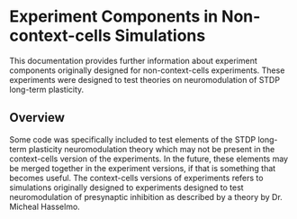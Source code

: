 Experiment Components in Non-context-cells Simulations
======================================================

This documentation provides further information about experiment components originally designed for non-context-cells experiments. These experiments were designed to test theories on neuromodulation of STDP long-term plasticity.

## Overview

Some code was specifically included to test elements of the STDP long-term plasticity neuromodulation theory which may not be present in the context-cells version of the experiments. In the future, these elements may be merged together in the experiment versions, if that is something that becomes useful. The context-cells versions of experiments refers to simulations originally designed to experiments designed to test neuromodulation of presynaptic inhibition as described by a theory by Dr. Micheal Hasselmo.
